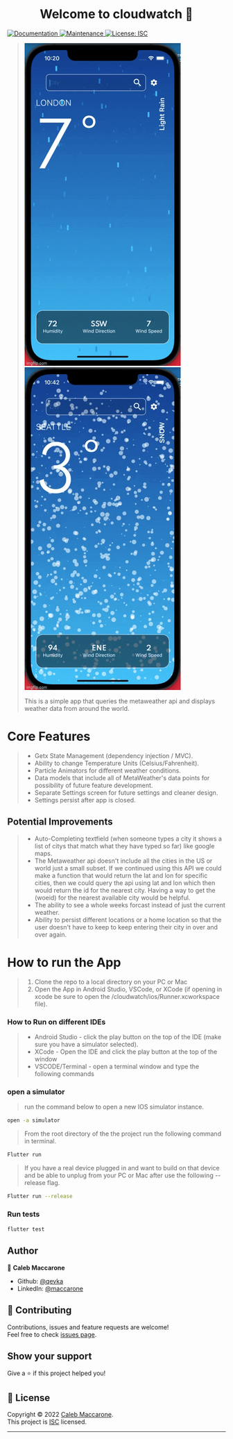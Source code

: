 <h1 align="center">Welcome to cloudwatch 👋</h1>
<p>
  <a href="https://github.com/qevka/cloudwatch#readme" target="_blank">
    <img alt="Documentation" src="https://img.shields.io/badge/documentation-yes-brightgreen.svg" />
  </a>
  <a href="https://github.com/qevka/cloudwatch/graphs/commit-activity" target="_blank">
    <img alt="Maintenance" src="https://img.shields.io/badge/Maintained%3F-yes-green.svg" />
  </a>
  <a href="https://github.com/qevka/cloudwatch/blob/master/LICENSE" target="_blank">
    <img alt="License: ISC" src="https://img.shields.io/github/license/qevka/cloudwatch" />
  </a>
</p>

> ![cloudwatch - Weather App](assets/rain.gif)
> ![cloudwatch - Weather App](assets/snow.gif)
> 
> This is a simple app that queries the metaweather api and displays weather data from around the world.
> 
# Core Features
>   * Getx State Management (dependency injection / MVC).
>   * Ability to change Temperature Units (Celsius/Fahrenheit).
>   * Particle Animators for different weather conditions.
>   * Data models that include all of MetaWeather's data points for possibility of future feature development.
>   * Separate Settings screen for future settings and cleaner design.
>   * Settings persist after app is closed.
> 
## Potential Improvements
>   * Auto-Completing textfield (when someone types a city it shows a list of citys that match what they have typed so far) like google maps.
>   * The Metaweather api doesn't include all the cities in the US or world just a small subset. If we continued using this API we could make a function that would return the lat and lon for specific cities, then we could query the api using lat and lon which then would return the id for the nearest city. Having a way to get the (woeid) for the nearest available city would be helpful.
>   * The ability to see a whole weeks forcast instead of just the current weather.
>   * Ability to persist different locations or a home location so that the user doesn't have to keep to keep entering their city in over and over again.

# How to run the App
>   1. Clone the repo to a local directory on your PC or Mac
>   2. Open the App in Android Studio, VSCode, or XCode (if opening in xcode be sure to open the /cloudwatch/ios/Runner.xcworkspace file).
### How to Run on different IDEs
>   * Android Studio - click the play button on the top of the IDE (make sure you have a simulator selected).
>   * XCode - Open the IDE and click the play button at the top of the window
>   * VSCODE/Terminal - open a terminal window and type the following commands

### open a simulator

> run the command below to open a new IOS simulator instance.

```sh
open -a simulator
```

> From the root directory of the the project run the following command in terminal.

```sh
Flutter run
```

> If you have a real device plugged in and want to build on that device and be able to unplug from your PC or Mac after use the following --release flag.

```sh
Flutter run --release
```


### Run tests

```sh
flutter test
```

## Author

👤 **Caleb Maccarone**

* Github: [@qevka](https://github.com/qevka)
* LinkedIn: [@maccarone](https://linkedin.com/in/maccarone)

## 🤝 Contributing

Contributions, issues and feature requests are welcome!<br />Feel free to check [issues page](https://github.com/qevka/cloudwatch/issues).

## Show your support

Give a ⭐️ if this project helped you!

## 📝 License

Copyright © 2022 [Caleb Maccarone](https://github.com/qevka).<br />
This project is [ISC](https://github.com/qevka/cloudwatch/blob/master/LICENSE) licensed.

***